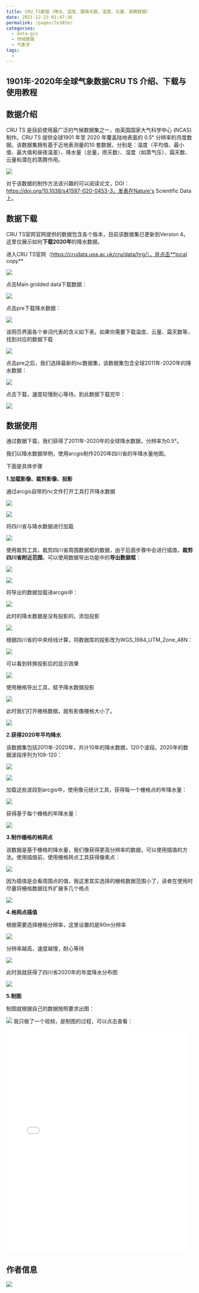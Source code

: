 ```yaml
---
title: CRU_TS数据（降水、温度、霜降天数、湿度、云量、蒸腾数据）
date: 2021-12-23 01:47:36
permalink: /pages/7e385e/
categories:
  - data-gis
  - 领域数据
  - 气象学
tags:
  - 
---
```

## 1901年-2020年全球气象数据**CRU TS** 介绍、下载与使用教程

## 数据介绍

CRU TS 是目前使用最广泛的气候数据集之一，由英国国家大气科学中心 (NCAS) 制作。CRU TS 提供全球1901 年至 2020 年覆盖陆地表面的 0.5° 分辨率的月度数据。该数据集拥有基于近地表测量的10 套数据，分别是：温度（平均值、最小值、最大值和昼夜温差）、降水量（总量，雨天数）、湿度（如蒸气压）、霜天数、云量和潜在的蒸腾作用。

![](http://pics.landcover100.com/pics//image/20211221211829.png)

对于该数据的制作方法该兴趣的可以阅读论文，DOI：https://doi.org/10.1038/s41597-020-0453-3，发表在Nature's Scientific Data上。

## 数据下载

CRU TS官网官网提供的数据包含各个版本，目前该数据集已更新到Version 4。这里仅展示如何**下载2020年**的降水数据。

进入CRU TS官网（https://crudata.uea.ac.uk/cru/data/hrg/），并点击**local copy**

![](http://pics.landcover100.com/pics//image/20211221212933.png)

点击Main gridded data下载数据：

![](http://pics.landcover100.com/pics//image/20211221213244.png)

点击pre下载降水数据：

![](http://pics.landcover100.com/pics//image/20211221213443.png)

该网页界面各个单词代表的含义如下表，如果你需要下载温度、云量、霜天数等，找到对应的数据下载

![](http://pics.landcover100.com/pics//image/20211221214249.png)

点击pre之后，我们选择最新的nc数据集，该数据集包含全球2011年-2020年的降水数据：

![](http://pics.landcover100.com/pics//image/20211221214507.png)

点击下载，速度较慢耐心等待。到此数据下载完毕：

![](http://pics.landcover100.com/pics//image/20211221214837.png)

## 数据使用

通过数据下载，我们获得了2011年-2020年的全球降水数据，分辨率为0.5°。

我们以降水数据举例，使用arcgis制作2020年四川省的年降水量地图。

下面是具体步骤

**1.加载影像、裁剪影像、投影**

通过arcgis自带的nc文件打开工具打开降水数据

![](http://pics.landcover100.com/pics//image/20211221221324.png)

![](http://pics.landcover100.com/pics//image/20211221221517.png)

将四川省与降水数据进行加载

![](http://pics.landcover100.com/pics//image/20211221221610.png)

使用裁剪工具，裁剪四川省周围数据框的数据，由于后面步骤中会进行插值，**裁剪四川省附近范围**，可以使用数据导出功能中的**导出数据框**：

![](http://pics.landcover100.com/pics//image/20211221222320.png)

![](http://pics.landcover100.com/pics//image/20211221222251.png)

将导出的数据加载进arcgis中：

![](http://pics.landcover100.com/pics//image/20211221222419.png)

此时的降水数据是没有投影的，添加投影

![](http://pics.landcover100.com/pics//image/20211221222911.png)

根据四川省的中央经线计算，将数据库的投影改为WGS_1984_UTM_Zone_48N：

![](http://pics.landcover100.com/pics//image/20211221223303.png)

可以看到转换投影后的显示效果

![](http://pics.landcover100.com/pics//image/20211221223407.png)

使用栅格导出工具，赋予降水数据投影

![](http://pics.landcover100.com/pics//image/20211221223521.png)

此时我们打开栅格数据，就有影像栅格大小了。

![](http://pics.landcover100.com/pics//image/20211221224330.png)

**2.获得2020年平均降水**

该数据集包括2011年-2020年，共计10年的降水数据，120个波段。2020年的数据波段序列为109-120：

![](http://pics.landcover100.com/pics//image/20211221225126.png)

![](http://pics.landcover100.com/pics//image/20211221225408.png)

加载这些波段到arcgis中，使用像元统计工具，获得每一个栅格点的年降水量：

![](http://pics.landcover100.com/pics//image/20211221230129.png)

获得基于每个栅格的年降水量：

![](http://pics.landcover100.com/pics//image/20211221230337.png)



**3.制作栅格的格网点**

该数据是基于栅格的降水量，我们像获得更高分辨率的数据，可以使用插值的方法。使用插值前，使用栅格转点工具获得像素点：

![](http://pics.landcover100.com/pics//image/20211221230515.png)

因为插值是会看周围点的值，我这里其实选择的栅格数据范围小了，读者在使用时尽量将栅格数据往外扩展多几个格点

![](http://pics.landcover100.com/pics//image/20211221231034.png)

**4.格网点插值**

根据需要选择栅格分辨率，这里设置的是90m分辨率

![](http://pics.landcover100.com/pics//image/20211221230804.png)

分辨率越高，速度越慢，耐心等待

![](http://pics.landcover100.com/pics//image/20211221230919.png)

此时我就获得了四川省2020年的年度降水分布图

![](http://pics.landcover100.com/pics//image/20211221231249.png)

**5.制图**

制图就根据自己的数据按照要求出图：

![](http://pics.landcover100.com/pics//image/20211221234653.png)
我只做了一个视频，是制图的过程，可以点击查看：
<iframe height=600 width=98% src="//player.bilibili.com/player.html?aid=507539300&bvid=BV1cu411S7wW&cid=466548676&page=1" scrolling="no" border="0" frameborder="no" framespacing="0" allowfullscreen="true"> </iframe>  

## 作者信息

![](http://pics.landcover100.com/pics//image/20211128044430.png)

